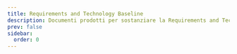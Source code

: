 ```yaml
---
title: Requirements and Technology Baseline
description: Documenti prodotti per sostanziare la Requirements and Technology Baseline.
prev: false
sidebar:
  order: 0
---
```

